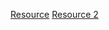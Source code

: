 [Resource](https://www.youtube.com/watch?v=QedzfsexcdU)
[Resource 2](https://www.beej.us/guide/bgnet/html/split/intro.html)